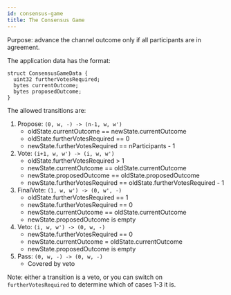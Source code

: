 ```yaml
---
id: consensus-game
title: The Consensus Game
---
```


Purpose: advance the channel outcome only if all participants are in agreement.

The application data has the format:

```solidity
struct ConsensusGameData {
  uint32 furtherVotesRequired;
  bytes currentOutcome;
  bytes proposedOutcome;
}
```

The allowed transitions are:

1. Propose: `(0, w, -) -> (n-1, w, w')`
   - oldState.currentOutcome == newState.currentOutcome
   - oldState.furtherVotesRequired == 0
   - newState.furtherVotesRequired == nParticipants - 1
2. Vote: `(i+1, w, w') -> (i, w, w')`
   - oldState.furtherVotesRequired > 1
   - newState.currentOutcome == oldState.currentOutcome
   - newState.proposedOutcome == oldState.proposedOutcome
   - newState.furtherVotesRequired == oldState.furtherVotesRequired - 1
3. FinalVote: `(1, w, w') -> (0, w', -)`
   - oldState.furtherVotesRequired == 1
   - newState.furtherVotesRequired == 0
   - newState.currentOutcome == oldState.currentOutcome
   - newState.proposedOutcome is empty
4. Veto: `(i, w, w') -> (0, w, -)`
   - newState.furtherVotesRequired == 0
   - newState.currentOutcome = oldState.currentOutcome
   - newState.proposedOutcome is empty
5. Pass: `(0, w, -) -> (0, w, -)`
   - Covered by veto

Note: either a transition is a veto, or you can switch on `furtherVotesRequired` to determine which of cases 1-3 it is.
